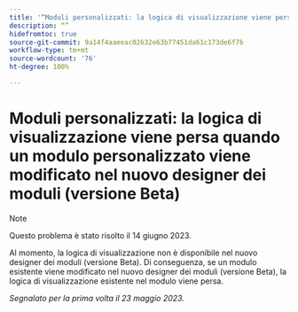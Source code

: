 ```yaml
---
title: '“Moduli personalizzati: la logica di visualizzazione viene persa quando un modulo personalizzato viene modificato nel nuovo designer dei moduli (versione Beta)”'
description: “”
hidefromtoc: true
source-git-commit: 9a14f4aaeeac02632e63b77451da61c173de6f7b
workflow-type: tm+mt
source-wordcount: '76'
ht-degree: 100%

---
```



# Moduli personalizzati: la logica di visualizzazione viene persa quando un modulo personalizzato viene modificato nel nuovo designer dei moduli (versione Beta)

>[!NOTE]
>
>Questo problema è stato risolto il 14 giugno 2023.

Al momento, la logica di visualizzazione non è disponibile nel nuovo designer dei moduli (versione Beta). Di conseguenza, se un modulo esistente viene modificato nel nuovo designer dei moduli (versione Beta), la logica di visualizzazione esistente nel modulo viene persa.

_Segnalato per la prima volta il 23 maggio 2023._

